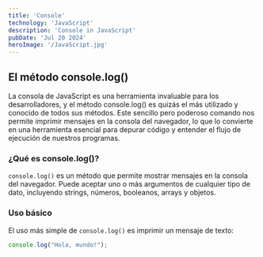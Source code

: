 ```yaml
---
title: 'Console'
technology: 'JavaScript'
description: 'Console in JavaScript'
pubDate: 'Jul 20 2024'
heroImage: '/JavaScript.jpg'
---
```


## El método console.log()
La consola de JavaScript es una herramienta invaluable para los desarrolladores, y el método console.log() es quizás el más utilizado y conocido de todos sus métodos. Este sencillo pero poderoso comando nos permite imprimir mensajes en la consola del navegador, lo que lo convierte en una herramienta esencial para depurar código y entender el flujo de ejecución de nuestros programas.

### ¿Qué es console.log()?
`console.log()` es un método que permite mostrar mensajes en la consola del navegador. Puede aceptar uno o más argumentos de cualquier tipo de dato, incluyendo strings, números, booleanos, arrays y objetos.

### Uso básico
El uso más simple de `console.log()` es imprimir un mensaje de texto:
```javascript
console.log("Hola, mundo!");
```